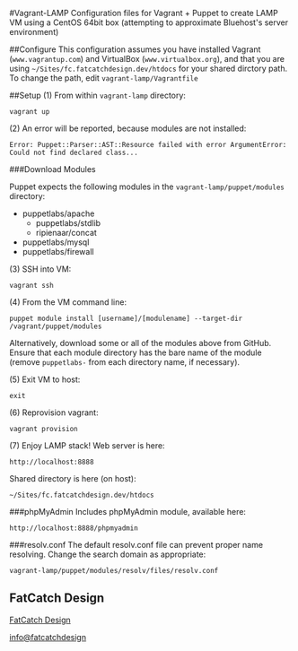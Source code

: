 #Vagrant-LAMP
Configuration files for Vagrant + Puppet to create LAMP VM using a CentOS 64bit box (attempting to approximate Bluehost's server environment)

##Configure
This configuration assumes you have installed Vagrant (`www.vagrantup.com`) and VirtualBox (`www.virtualbox.org`), and that you are using `~/Sites/fc.fatcatchdesign.dev/htdocs` for your shared dirctory path. To change the path, edit `vagrant-lamp/Vagrantfile`


##Setup
(1) From within `vagrant-lamp` directory:

    vagrant up

(2) An error will be reported, because modules are not installed:

    Error: Puppet::Parser::AST::Resource failed with error ArgumentError: Could not find declared class...

###Download Modules

Puppet expects the following modules in the `vagrant-lamp/puppet/modules` directory:

* puppetlabs/apache
  * puppetlabs/stdlib
  * ripienaar/concat
* puppetlabs/mysql
* puppetlabs/firewall

(3) SSH into VM:

    vagrant ssh

(4) From the VM command line:

    puppet module install [username]/[modulename] --target-dir /vagrant/puppet/modules

Alternatively, download some or all of the modules above from GitHub. Ensure that each module directory has the bare name of the module (remove `puppetlabs-` from each directory name, if necessary).

(5) Exit VM to host:

    exit

(6) Reprovision vagrant:

    vagrant provision

(7) Enjoy LAMP stack! Web server is here:

    http://localhost:8888

Shared directory is here (on host):

    ~/Sites/fc.fatcatchdesign.dev/htdocs

###phpMyAdmin
Includes phpMyAdmin module, available here:

    http://localhost:8888/phpmyadmin

###resolv.conf
The default resolv.conf file can prevent proper name resolving. Change the search domain as appropriate:

    vagrant-lamp/puppet/modules/resolv/files/resolv.conf

## FatCatch Design
[FatCatch Design](https://www.fatcatchdesign.com/)

<info@fatcatchdesign>

